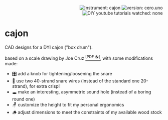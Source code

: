<p align="right">
  <img src="https://img.shields.io/badge/instrument-cajon-gold"
       alt="instrument: cajon" />
  <img src="https://img.shields.io/badge/version-cero.uno-dodgerblue"
       alt="version: cero.uno" />
  <img src="https://img.shields.io/badge/DIY%20youtube%20tutorials%20watched-none-f00"
       alt="DIY youtube tutorials watched: none" />
</p>


# cajon

CAD designs for a DYI cajon ("box drum").

based on a scale drawing by Joe Cruz [<sup>\[PDF 📥\]</sup>][1], with some modifications made:

- 🎛️ add a knob for tightening/loosening the snare
- 🥁 use two 40-strand snare wires (instead of the standard one 20-strand), for extra crisp!
- 🕳️ make an interesting, asymmetric sound hole (instead of a boring round one)
- 🪑 customize the height to fit my personal ergonomics
- 🪵 adjust dimensions to meet the constraints of my available wood stock



[1]: https://tnmarketing.s3.amazonaws.com/content/wwgoa/How-to-Build-a-Cajon-Drum-WWGOA.PDF

